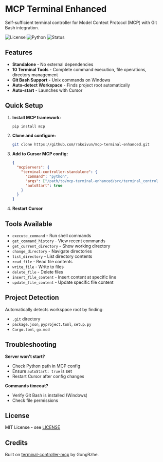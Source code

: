 # MCP Terminal Enhanced

Self-sufficient terminal controller for Model Context Protocol (MCP) with Git Bash integration.

![License](https://img.shields.io/badge/license-MIT-blue.svg)
![Python](https://img.shields.io/badge/python-3.10%2B-blue.svg)
![Status](https://img.shields.io/badge/status-Working-brightgreen.svg)

## Features

- **Standalone** - No external dependencies
- **10 Terminal Tools** - Complete command execution, file operations, directory management
- **Git Bash Support** - Unix commands on Windows
- **Auto-detect Workspace** - Finds project root automatically
- **Auto-start** - Launches with Cursor

## Quick Setup

1. **Install MCP framework:**
   ```bash
   pip install mcp
   ```

2. **Clone and configure:**
   ```bash
   git clone https://github.com/rakoivun/mcp-terminal-enhanced.git
   ```

3. **Add to Cursor MCP config:**
   ```json
   {
     "mcpServers": {
       "terminal-controller-standalone": {
         "command": "python",
         "args": ["/path/to/mcp-terminal-enhanced/src/terminal_controller_standalone.py"],
         "autoStart": true
       }
     }
   }
   ```

4. **Restart Cursor**

## Tools Available

- `execute_command` - Run shell commands
- `get_command_history` - View recent commands  
- `get_current_directory` - Show working directory
- `change_directory` - Navigate directories
- `list_directory` - List directory contents
- `read_file` - Read file contents
- `write_file` - Write to files
- `delete_file` - Delete files
- `insert_file_content` - Insert content at specific line
- `update_file_content` - Update specific file content

## Project Detection

Automatically detects workspace root by finding:
- `.git` directory
- `package.json`, `pyproject.toml`, `setup.py`
- `Cargo.toml`, `go.mod`

## Troubleshooting

**Server won't start?**
- Check Python path in MCP config
- Ensure `autoStart: true` is set
- Restart Cursor after config changes

**Commands timeout?**
- Verify Git Bash is installed (Windows)
- Check file permissions

## License

MIT License - see [LICENSE](LICENSE)

## Credits

Built on [terminal-controller-mcp](https://github.com/GongRzhe/terminal-controller-mcp) by GongRzhe.
